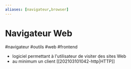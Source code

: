```yaml
---
aliases: [navigateur,browser]
---
```


# Navigateur Web

#navigateur #outils #web #frontend

- logiciel permettant à l'utilisateur de visiter des sites Web
- au minimum un client [[202103101042-http|HTTP]]
